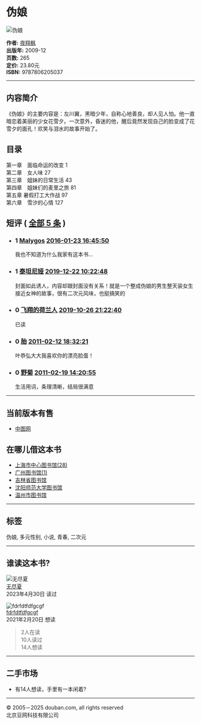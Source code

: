 # 伪娘

![伪娘](https://img1.doubanio.com/view/subject/s/public/s6159719.jpg)

**作者:** [夜翔枫](/search/%E5%A4%9C%E7%BF%94%E6%9E%AB)  
**出版年:** 2009-12  
**页数:** 265  
**定价:** 23.80元  
**ISBN:** 9787806205037  

---

## 内容简介

《伪娘》的主要内容是：左川翼，黑暗少年，自称心地善良，却人见人怕。他一直暗恋着美丽的少女花雪夕。一次意外，昏迷的他，醒后竟然发现自己的脸变成了花雪夕的面孔！欢笑与泪水的故事开始了。

## 目录

第一章　面临命运的改变 1  
第二章　女人味 27  
第三章　姐妹的日常生活 43  
第四章　姐妹们的麦里之旅 81  
第五章 暑假打工大作战 97  
第六章　雪汐的心情 127  

## 短评  ( [全部 5 条](https://book.douban.com/subject/4944046/comments/) )

-   ### 1 [Malygos](https://www.douban.com/people/68243769/) [2016-01-23 16:45:50](/comment/1003166158)
    
    我也不知道为什么我家有这本书...
    
-   ### 1 [泰坦尼娅](https://www.douban.com/people/181773268/) [2019-12-22 10:22:48](/comment/2096326319)
    
    封面如此诱人，内容却跟封面没有关系！就是一个整成伪娘的男生整天装女生接近女神的故事，很有二次元风味，也挺搞笑的
    
-   ### 0 [飞翔的荷兰人](https://www.douban.com/people/157358661/) [2019-10-26 21:22:40](/comment/2015557552)
    
    已读
    
-   ### 0 [胎](https://www.douban.com/people/31294989/) [2011-02-12 18:32:21](/comment/352907344)
    
    叶恭弘大大我喜欢你的漂亮脸蛋！
    
-   ### 0 [野菊](https://www.douban.com/people/25283189/) [2011-02-19 14:20:55](/comment/355998628)
    
    生活用词，条理清晰，结局很满意

---

## 当前版本有售

-   [中图网](https://book.douban.com/link2/?lowest=1000&pre=0&vendor=bookschina&srcpage=subject&price=1000&pos=1&url=http%3A%2F%2Fwww.bookschina.com%2Funion%2Fubook.asp%3Fadservice%3D354872%26tourl%3Dhttp%3A%2F%2Fwww.bookschina.com%2F4714024.htm&cntvendor=1&srcsubj=4944046&type=bkbuy&subject=4944046)  

## 在哪儿借这本书

-   [上海市中心图书馆(28)](https://www.douban.com/link2/?url=http%3A%2F%2Fipac.library.sh.cn%2Fipac20%2Fipac.jsp%3Faspect%3Dbasic_search%26profile%3Dsl%26index%3DISBN%26term%3D9787806205037%26otherloc%3Dtrue&subject=7806205039&type=borrow&library=10011&link2key=117a828017)  
-   [广州图书馆(1)](https://www.douban.com/link2/?url=http%3A%2F%2Fopac.gzlib.gov.cn%2Fopac%2Fsearch%3Frows%3D10%26curlibcode%3DGT%26hasholding%3D1%26searchWay0%3Dmarc%26q0%3D%26logical0%3DAND%26q%3D9787806205037%26searchWay%3Disbn%26scWay%3Ddim%26searchSource%3Dreader&subject=7806205039&type=borrow&library=10022&link2key=117a828017)  
-   [吉林省图书馆](https://www.douban.com/link2/?url=http%3A%2F%2F218.62.1.221%3A8080%2Fopac%2Fopenlink.php%3FstrText%3D9787806205037%26strSearchType%3Disbn&subject=7806205039&type=borrow&library=10002&link2key=117a828017)  
-   [沈阳师范大学图书馆](https://www.douban.com/link2/?url=http%3A%2F%2F58.154.49.3%3A8080%2Fopac%2Fopenlink.php%3FhistoryCount%3D1%26strText%3D978-7-80620-503-7%26doctype%3DALL%26strSearchType%3Disbn%26match_flag%3Dforward%26displaypg%3D20%26sort%3DCATA_DATE%26orderby%3Ddesc%26showmode%3Dlist%26location%3DALL&subject=7806205039&type=borrow&library=10010&link2key=117a828017)  
-   [温州市图书馆](https://www.douban.com/link2/?url=http%3A%2F%2Fopac3.wzlib.cn%2Fopac%2Fsearch%3FsearchWay%3Disbn%26q%3D978-7-80620-503-7%26booktype%3D%26marcformat%3D%26sortWay%3Dscore%26sortOrder%3Ddesc%26startPubdate%3D%26endPubdate%3D%26rows%3D10&subject=7806205039&type=borrow&library=10020&link2key=117a828017)

---

## 标签
伪娘, 多元性别, 小说, 青春, 二次元

---

## 谁读这本书?

![无尽夏](https://img2.doubanio.com/icon/u174541035-11.jpg)  
[无尽夏](https://www.douban.com/people/174541035/)  
2023年4月30日 读过  

![fdrfdtfdfgcgf](https://img2.doubanio.com/icon/u233604066-1.jpg)  
[fdrfdtfdfgcgf](https://www.douban.com/people/233604066/)  
2021年2月20日 想读  

> 2人在读  
> 10人读过  
> 14人想读  

---

## 二手市场

-   有14人想读，手里有一本闲着?  

---

© 2005－2025 douban.com, all rights reserved  
北京豆网科技有限公司  